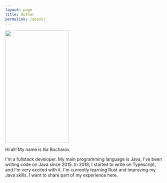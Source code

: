 ```yaml
---
layout: page
title: Author
permalink: /about/
---
```

<img src="./assets/img.png"  width="204" height="358"/>

Hi all! My name is Ilia Bocharov.


I'm a fullstack developer. 
My main programming language is Java, I've been writing code on Java since 2015. 
In 2018, I started to write on Typescript, and I'm very excited with it.
I'm currently learning Rust and improving my Java skills.
I want to share part of my experience here.